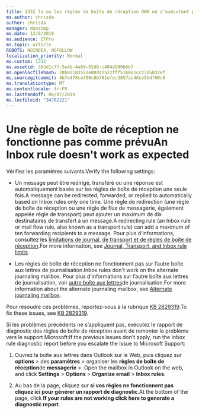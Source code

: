 ```yaml
---
title: 1332 la ou les règles de boîte de réception OWA ne s’exécutent pas pour une boîte aux lettres
ms.author: chrisda
author: chrisda
manager: dansimp
ms.date: 12/8/2018
ms.audience: ITPro
ms.topic: article
ROBOTS: NOINDEX, NOFOLLOW
localization_priority: Normal
ms.custom: 1332
ms.assetid: 383d1c77-5e4b-4a69-92d6-c404d890b6b7
ms.openlocfilehash: 28b03183552e00dd2522fff51b061cc27d5032ef
ms.sourcegitcommit: 4b7e478ce700c0b781efec3857ac4dce5bdf00c6
ms.translationtype: MT
ms.contentlocale: fr-FR
ms.lasthandoff: 06/07/2019
ms.locfileid: "34762221"
---
```

# <a name="an-inbox-rule-doesnt-work-as-expected"></a><span data-ttu-id="a6473-102">Une règle de boîte de réception ne fonctionne pas comme prévu</span><span class="sxs-lookup"><span data-stu-id="a6473-102">An Inbox rule doesn't work as expected</span></span>

<span data-ttu-id="a6473-103">Vérifiez les paramètres suivants:</span><span class="sxs-lookup"><span data-stu-id="a6473-103">Verify the following settings:</span></span>

- <span data-ttu-id="a6473-104">Un message peut être redirigé, transféré ou une réponse est automatiquement basée sur les règles de boîte de réception une seule fois.</span><span class="sxs-lookup"><span data-stu-id="a6473-104">A message can be redirected, forwarded, or replied to automatically based on Inbox rules only one time.</span></span> <span data-ttu-id="a6473-105">Une règle de redirection (une règle de boîte de réception ou une règle de flux de messagerie, également appelée règle de transport) peut ajouter un maximum de dix destinataires de transfert à un message.</span><span class="sxs-lookup"><span data-stu-id="a6473-105">A redirecting rule (an Inbox rule or mail flow rule, also known as a transport rule) can add a maximum of ten forwarding recipients to a message.</span></span> <span data-ttu-id="a6473-106">Pour plus d’informations, consultez les [limitations de journal, de transport et de règles de boîte de réception](https://docs.microsoft.com/office365/servicedescriptions/exchange-online-service-description/exchange-online-limits).</span><span class="sxs-lookup"><span data-stu-id="a6473-106">For more information, see [Journal, Transport, and Inbox rule limits](https://docs.microsoft.com/office365/servicedescriptions/exchange-online-service-description/exchange-online-limits).</span></span>

- <span data-ttu-id="a6473-107">Les règles de boîte de réception ne fonctionnent pas sur l’autre boîte aux lettres de journalisation.</span><span class="sxs-lookup"><span data-stu-id="a6473-107">Inbox rules don't work on the alternate journaling mailbox.</span></span> <span data-ttu-id="a6473-108">Pour plus d’informations sur l’autre boîte aux lettres de journalisation, voir [autre boîte aux lettres](https://docs.microsoft.com/Exchange/security-and-compliance/journaling/journaling#alternate-journaling-mailbox)de journalisation.</span><span class="sxs-lookup"><span data-stu-id="a6473-108">For more information about the alternate journaling mailbox, see [Alternate journaling mailbox](https://docs.microsoft.com/Exchange/security-and-compliance/journaling/journaling#alternate-journaling-mailbox).</span></span>

<span data-ttu-id="a6473-109">Pour résoudre ces problèmes, reportez-vous à la rubrique [KB 2829319](https://support.microsoft.com/kb/2829319).</span><span class="sxs-lookup"><span data-stu-id="a6473-109">To fix these issues, see [KB 2829319](https://support.microsoft.com/kb/2829319).</span></span>

<span data-ttu-id="a6473-110">Si les problèmes précédents ne s’appliquent pas, exécutez le rapport de diagnostic des règles de boîte de réception avant de remonter le problème vers le support Microsoft:</span><span class="sxs-lookup"><span data-stu-id="a6473-110">If the previous issues don't apply, run the Inbox rule diagnostic report before you escalate the issue to Microsoft Support:</span></span>

1. <span data-ttu-id="a6473-111">Ouvrez la boîte aux lettres dans Outlook sur le Web, puis cliquez sur **options** \> des **paramètres** \> organiser les **règles de boîte de réception**de **messagerie** \> .</span><span class="sxs-lookup"><span data-stu-id="a6473-111">Open the mailbox in Outlook on the web, and click **Settings** \> **Options** \> **Organize email** \> **Inbox rules**.</span></span>

2. <span data-ttu-id="a6473-112">Au bas de la page, cliquez sur **si vos règles ne fonctionnent pas cliquez ici pour générer un rapport de diagnostic**.</span><span class="sxs-lookup"><span data-stu-id="a6473-112">At the bottom of the page, click **If your rules are not working click here to generate a diagnostic report**.</span></span>
